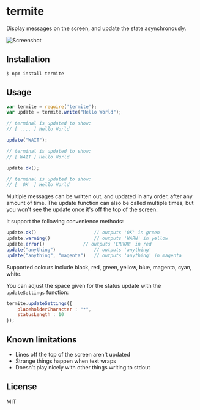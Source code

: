 # termite

Display messages on the screen, and update the state asynchronously.

![Screenshot](https://dl.dropboxusercontent.com/u/624582/github/termite.png)

## Installation 

```
$ npm install termite
```

## Usage

```js
var termite = require('termite');
var update = termite.write("Hello World");

// terminal is updated to show:
// [ .... ] Hello World

update("WAIT");

// terminal is updated to show:
// [ WAIT ] Hello World

update.ok();

// terminal is updated to show:
// [  OK  ] Hello World
```

Multiple messages can be written out, and updated in any order, after any amount of time.
The update function can also be called multiple times, but you won't see the update once it's off the top of the screen.

It support the following convenience methods:

```js
update.ok() 					// outputs 'OK' in green
update.warning() 				// outputs 'WARN' in yellow
update.error() 				// outputs 'ERROR' in red
update("anything")				// outputs 'anything'
update("anything", "magenta")	// outputs 'anything' in magenta
```
Supported colours include black, red, green, yellow, blue, magenta, cyan, white.

You can adjust the space given for the status update with the `updateSettings` function:

```js
termite.updateSettings({
	placeholderCharacter : "*",
	statusLength : 10
});
```

## Known limitations

* Lines off the top of the screen aren't updated
* Strange things happen when text wraps
* Doesn't play nicely with other things writing to stdout

## License

MIT
